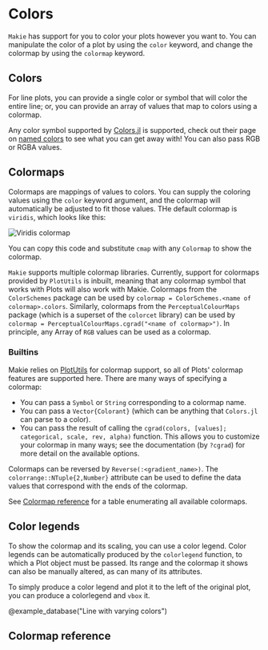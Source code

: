 # Colors

`Makie` has support for you to color your plots however you want to. You can manipulate the color of a plot by using the `color` keyword, and change the colormap by using the `colormap` keyword.

## Colors

For line plots, you can provide a single color or symbol that will color the entire line;
or, you can provide an array of values that map to colors using a colormap.

Any color symbol supported by [Colors.jl](github.com/JuliaGraphics/Colors.jl) is supported, check out their page on [named colors](http://juliagraphics.github.io/Colors.jl/latest/namedcolors.html) to see what you can get away with!  You can also pass RGB or RGBA values.

## Colormaps

Colormaps are mappings of values to colors.  You can supply the coloring values using the `color` keyword argument, and the colormap will automatically be adjusted to fit those values.  THe default colormap is `viridis`, which looks like this:

![Viridis colormap](../assets/viridis.png)

You can copy this code and substitute `cmap` with any `Colormap` to show the colormap.

`Makie` supports multiple colormap libraries.  Currently, support for colormaps provided by `PlotUtils` is inbuilt, meaning that any colormap symbol that works with Plots will also work with Makie.  Colormaps from the `ColorSchemes` package can be used by `colormap = ColorSchemes.<name of colormap>.colors`.  Similarly, colormaps from the `PerceptualColourMaps` package (which is a superset of the `colorcet` library) can be used by `colormap = PerceptualColourMaps.cgrad("<name of colormap>")`.  In principle, any Array of `RGB` values can be used as a colormap.

### Builtins

Makie relies on [PlotUtils](http://github.com/JuliaPlots/PlotUtils.jl) for colormap support, so all of Plots' colormap features are supported here.  There are many ways of specifying a colormap:
- You can pass a `Symbol` or `String` corresponding to a colormap name.
- You can pass a `Vector{Colorant}` (which can be anything that `Colors.jl` can parse to a color).
- You can pass the result of calling the `cgrad(colors, [values]; categorical, scale, rev, alpha)` function.  This allows you to customize your colormap in many ways; see the documentation (by `?cgrad`) for more detail on the available options.


Colormaps can be reversed by `Reverse(:<gradient_name>)`. The `colorrange::NTuple{2,Number}` attribute can be used to define the data values that correspond with the ends of the colormap.

See [Colormap reference](@ref) for a table enumerating all available colormaps.

## Color legends

To show the colormap and its scaling, you can use a color legend.  Color legends can be automatically produced by the `colorlegend` function, to which a Plot object must be passed.  Its range and the colormap it shows can also be manually altered, as can many of its attributes.

To simply produce a color legend and plot it to the left of the original plot, you can produce a colorlegend and `vbox` it.

@example_database("Line with varying colors")


## Colormap reference
